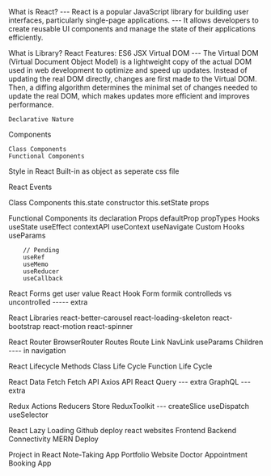 What is React?
    --- React is a popular JavaScript library for building user interfaces, particularly single-page applications. 
    --- It allows developers to create reusable UI components and manage the state of their applications efficiently.

What is Library?
React Features:
    ES6
    JSX
    Virtual DOM
        --- The Virtual DOM (Virtual Document Object Model) is a lightweight copy of the actual DOM used in web development to optimize and speed up updates. Instead of updating the real DOM directly, changes are first made to the Virtual DOM. Then, a diffing algorithm determines the minimal set of changes needed to update the real DOM, which makes updates more efficient and improves performance.
        
    Declarative Nature

Components

    Class Components
    Functional Components

Style in React
    Built-in
    as object
    as seperate css file

React Events

Class Components
    this.state
    constructor
    this.setState
    props

Functional Components
    its declaration
    Props
        defaultProp
        propTypes
    Hooks
        useState
        useEffect
        contextAPI
        useContext
        useNavigate
        Custom Hooks
        useParams

        // Pending
        useRef
        useMemo
        useReducer
        useCallback

React Forms
    get user value
    React Hook Form
    formik
    controlleds vs uncontrolled ----- extra


React Libraries
    react-better-carousel
    react-loading-skeleton
    react-bootstrap
    react-motion
    react-spinner

React Router
    BrowserRouter
    Routes
    Route
    Link
    NavLink
    useParams
    Children ---- in navigation

React Lifecycle Methods
    Class Life Cycle
    Function Life Cycle

React Data Fetch
    Fetch API
    Axios API
    React Query --- extra
    GraphQL --- extra

Redux
    Actions
    Reducers
    Store
    ReduxToolkit --- createSlice
    useDispatch
    useSelector

React Lazy Loading
Github deploy react websites
Frontend Backend Connectivity
MERN Deploy

Project in React
    Note-Taking App
    Portfolio Website
    Doctor Appointment Booking App
